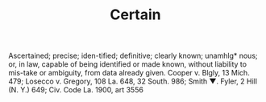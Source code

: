 ---
title: Certain
letter: C
permalink: "/definitions/bld-certain.html"
body: Ascertained; precise; iden-tified; definitive; clearly known; unamhlg* nous;
  or, in law, capable of being identified or made known, without liability to mis-take
  or ambiguity, from data already given. Cooper v. Blgly, 13 Mich. 479; Losecco v.
  Gregory, 108 La. 648, 32 South. 986; Smith ▼. Fyler, 2 Hill (N. Y.) 649; Civ. Code
  La. 1900, art 3556
published_at: '2018-07-07'
source: Black's Law Dictionary 2nd Ed (1910)
layout: post
---